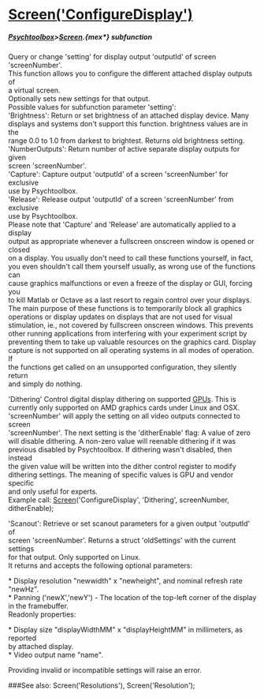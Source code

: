 # [Screen('ConfigureDisplay')](Screen-ConfigureDisplay) 
##### [Psychtoolbox](Pyschtoolbox)>[Screen](Screen).{mex*} subfunction


Query or change 'setting' for display output 'outputId' of screen  
'screenNumber'.  
This function allows you to configure the different attached display outputs of  
a virtual screen.  
Optionally sets new settings for that output.  
Possible values for subfunction parameter 'setting':  
'Brightness': Return or set brightness of an attached display device. Many  
displays and systems don't support this function.  brightness values are in the  
range 0.0 to 1.0 from darkest to brightest. Returns old brightness setting.  
'NumberOutputs': Return number of active separate display outputs for given  
screen 'screenNumber'.  
'Capture': Capture output 'outputId' of a screen 'screenNumber' for exclusive  
use by Psychtoolbox.  
'Release': Release output 'outputId' of a screen 'screenNumber' from exclusive  
use by Psychtoolbox.  
Please note that 'Capture' and 'Release' are automatically applied to a display  
output as appropriate whenever a fullscreen onscreen window is opened or closed  
on a display. You usually don't need to call these functions yourself, in fact,  
you even shouldn't call them yourself usually, as wrong use of the functions can  
cause graphics malfunctions or even a freeze of the display or GUI, forcing you  
to kill Matlab or Octave as a last resort to regain control over your displays.  
The main purpose of these functions is to temporarily block all graphics  
operations or display updates on displays that are not used for visual  
stimulation, ie., not covered by fullscreen onscreen windows. This prevents  
other running applications from interfering with your experiment script by  
preventing them to take up valuable resources on the graphics card. Display  
capture is not supported on all operating systems in all modes of operation. If  
the functions get called on an unsupported configuration, they silently return  
and simply do nothing.  
  
'Dithering' Control digital display dithering on supported [GPUs](GPUs). This is  
currently only supported on AMD graphics cards under Linux and OSX.  
'screenNumber' will apply the setting on all video outputs connected to screen  
'screenNumber'. The next setting is the 'ditherEnable' flag: A value of zero  
will disable dithering. A non-zero value will reenable dithering if it was  
previous disabled by Psychtoolbox. If dithering wasn't disabled, then instead  
the given value will be written into the dither control register to modify  
dithering settings. The meaning of specific values is GPU and vendor specific  
and only useful for experts.  
Example call: [Screen](Screen)('ConfigureDisplay', 'Dithering', screenNumber,  
ditherEnable);   
  
'Scanout': Retrieve or set scanout parameters for a given output 'outputId' of  
screen 'screenNumber'. Returns a struct 'oldSettings' with the current settings  
for that output. Only supported on Linux.  
It returns and accepts the following optional parameters:  
  
\* Display resolution "newwidth" x "newheight", and nominal refresh rate "newHz".  
\* Panning ('newX','newY') - The location of the top-left corner of the display  
in the framebuffer.  
Readonly properties:  
  
\* Display size "displayWidthMM" x "displayHeightMM" in millimeters, as reported  
by attached display.  
\* Video output name "name".  
  
Providing invalid or incompatible settings will raise an error.  
  


###See also:
Screen('Resolutions'), Screen('Resolution');
